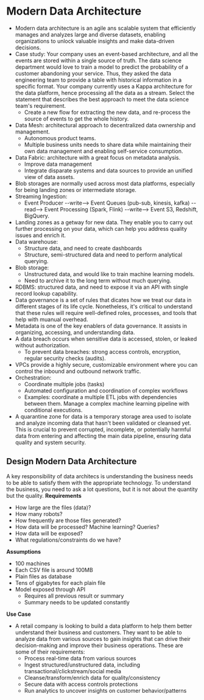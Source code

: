 # Modern Data Architecture
- Modern data architecture is an agile ans scalable system that efficiently manages and analyzes large and diverse datasets, enabling organizations to unlock valuable insights and make data-driven decisions.
- Case study: Your company uses an event-based architecture, and all the events are stored within a single source of truth. The data science department would love to train a model to predict the probability of a customer abandoning your service. Thus, they asked the data engineering team to provide a table with historical information in a specific format. Your company currently uses a Kappa architecture for the data platform, hence processing all the data as a stream. Select the statement that describes the best approach to meet the data science team's requirement.
    - Create a new flow for extracting the new data, and re-process the source of events to get the whole history.
- Data Mesh: architectural approach to decentralized data ownership and management.
    - Autonomous product teams.
    - Multiple business units needs to share data while maintaining their own data management and enabling self-service consumption.
- Data Fabric: architecture with a great focus on metadata analysis.
    - Improve data management
    - Integrate disparate systems and data sources to provide an unified view of data assets.
- Blob storages are normally used across most data platforms, especially for being landing zones or intermediate storage.
- Streaming Ingestion:
    - Event Producer --write--> Event Queues (pub-sub, kinesis, kafka) --read--> Event Processing (Spark, Flink) --write--> Event S3, Redshift, BigQuery.
- Landing zones as a getway for new data. They enable you to carry out further processing on your data, which can help you address quality issues and enrich it.
- Data warehouse:
    - Structure data, and need to create dashboards
    - Structure, semi-structured data and need to perform analytical querying.
- Blob storage:
    - Unstructured data, and would like to train machine learning models.
    - Need to archive it to the long term without much querying.
- RDBMS: structured data, and need to expose it via an API with single record lookup capability.
- Data governance is a set of rules that dicates how we treat our data in different stages of its life cycle. Nonetheless, it's critical to understand that these rules will require well-defined roles, processes, and tools that help with muanual overhead.
- Metadata is one of the key enablers of data governance. It assists in organizing, accessing, and understanding data.
- A data breach occurs when sensitive data is accessed, stolen, or leaked without authorization.
    - To prevent data breaches: strong access controls, encryption, regular security checks (audits).
- VPCs provide a highly secure, customizable environment where you can control the inbound and outbound network traffic.
- Orchestration:
    - Coordinate multiple jobs (tasks)
    - Automated configuration and coordination of complex workflows
    - Examples: coordinate a multiple ETL jobs with dependencies between them. Manage a complex machine learning pipeline with conditional executions.
- A quarantine zone for data is a temporary storage area used to isolate and analyze incoming data that hasn't been validated or cleansed yet. This is crucial to prevent corrupted, incomplete, or potentially harmful data from entering and affecting the main data pipeline, ensuring data quality and system security.

## Design Modern Data Architecture
A key responsibility of data architecs is understanding the business needs to be able to satisfy them with the appropriate technology. To understand the business, you need to ask a lot questions, but it is not about the quantity but the quality.
**Requirements**
- How large are the files (data)?
- How many robots?
- How frequently are those files generated?
- How data will be processed? Machine learning? Queries?
- How data will be exposed?
- What regulations/constraints do we have?

**Assumptions**
- 100 machines
- Each CSV file is around 100MB
- Plain files as database
- Tens of gigabytes for each plain file
- Model exposed through API
    - Requires all previous result or summary
    - Summary needs to be updated constantly

**Use Case**
- A retail company is looking to build a data platform to help them better understand their business and customers. They want to be able to analyze data from various sources to gain insights that can drive their decision-making and improve their business operations. These are some of their requirements:
    - Process real-time data from various sources
    - Ingest structured/unstructured data, including transactional/clickstream/social media
    - Cleanse/transform/enrich data for quality/consistency
    - Secure data with access controls protections
    - Run analytics to uncover insights on customer behavior/patterns
